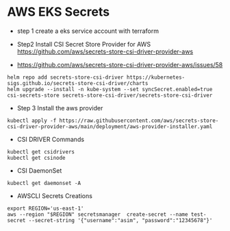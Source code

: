 # AWS EKS Secrets

- step 1 create a eks service account with terraform

- Step2 Install CSI Secret Store Provider for AWS https://github.com/aws/secrets-store-csi-driver-provider-aws

- https://github.com/aws/secrets-store-csi-driver-provider-aws/issues/58
```helm
helm repo add secrets-store-csi-driver https://kubernetes-sigs.github.io/secrets-store-csi-driver/charts
helm upgrade --install -n kube-system --set syncSecret.enabled=true csi-secrets-store secrets-store-csi-driver/secrets-store-csi-driver
```

- Step 3 Install the aws provider
```kubectl
kubectl apply -f https://raw.githubusercontent.com/aws/secrets-store-csi-driver-provider-aws/main/deployment/aws-provider-installer.yaml
```

- CSI DRIVER Commands
```kubectl
kubectl get csidrivers
kubectl get csinode
```

- CSI DaemonSet
```kubectl
kubectl get daemonset -A
```

- AWSCLI Secrets Creations
```awscli
export REGION='us-east-1'
aws --region "$REGION" secretsmanager  create-secret --name test-secret --secret-string '{"username":"asim", "password":"12345678"}'
```
